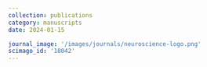 ```yaml
---
collection: publications
category: manuscripts
date: 2024-01-15

journal_image: '/images/journals/neuroscience-logo.png'
scimago_id: '18042'
---
```

